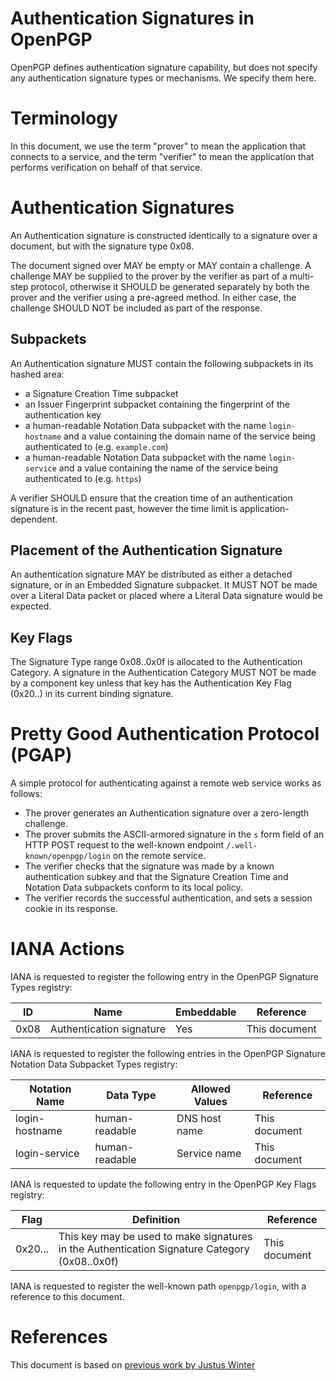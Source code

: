 # Authentication Signatures in OpenPGP

OpenPGP defines authentication signature capability, but does not specify any authentication signature types or mechanisms.
We specify them here.

# Terminology

In this document, we use the term "prover" to mean the application that connects to a service, and the term "verifier" to mean the application that performs verification on behalf of that service.

# Authentication Signatures

An Authentication signature is constructed identically to a signature over a document, but with the signature type 0x08.

The document signed over MAY be empty or MAY contain a challenge.
A challenge MAY be supplied to the prover by the verifier as part of a multi-step protocol, otherwise it SHOULD be generated separately by both the prover and the verifier using a pre-agreed method.
In either case, the challenge SHOULD NOT be included as part of the response.

## Subpackets

An Authentication signature MUST contain the following subpackets in its hashed area:

* a Signature Creation Time subpacket
* an Issuer Fingerprint subpacket containing the fingerprint of the authentication key
* a human-readable Notation Data subpacket with the name `login-hostname` and a value containing the domain name of the service being authenticated to (e.g. `example.com`)
* a human-readable Notation Data subpacket with the name `login-service` and a value containing the name of the service being authenticated to (e.g. `https`)

A verifier SHOULD ensure that the creation time of an authentication signature is in the recent past, however the time limit is application-dependent.

## Placement of the Authentication Signature

An authentication signature MAY be distributed as either a detached signature, or in an Embedded Signature subpacket.
It MUST NOT be made over a Literal Data packet or placed where a Literal Data signature would be expected.

## Key Flags

The Signature Type range 0x08..0x0f is allocated to the Authentication Category.
A signature in the Authentication Category MUST NOT be made by a component key unless that key has the Authentication Key Flag (0x20..) in its current binding signature.

# Pretty Good Authentication Protocol (PGAP)

A simple protocol for authenticating against a remote web service works as follows:

* The prover generates an Authentication signature over a zero-length challenge.
* The prover submits the ASCII-armored signature in the `s` form field of an HTTP POST request to the well-known endpoint `/.well-known/openpgp/login` on the remote service.
* The verifier checks that the signature was made by a known authentication subkey and that the Signature Creation Time and Notation Data subpackets conform to its local policy.
* The verifier records the successful authentication, and sets a session cookie in its response.

# IANA Actions

IANA is requested to register the following entry in the OpenPGP Signature Types registry:

ID      | Name                      | Embeddable    | Reference
--------|---------------------------|---------------|-------------------
0x08    | Authentication signature  | Yes           | This document

IANA is requested to register the following entries in the OpenPGP Signature Notation Data Subpacket Types registry:

Notation Name   | Data Type         | Allowed Values    | Reference
----------------|-------------------|-------------------|-------------------
login-hostname  | human-readable    | DNS host name     | This document
login-service   | human-readable    | Service name      | This document

IANA is requested to update the following entry in the OpenPGP Key Flags registry:

Flag    | Definition                                                                                    | Reference
--------|-----------------------------------------------------------------------------------------------|---------------------
0x20... | This key may be used to make signatures in the Authentication Signature Category (0x08..0x0f) | This document

IANA is requested to register the well-known path `openpgp/login`, with a reference to this document.

# References

This document is based on [previous work by Justus Winter](https://gitlab.com/sequoia-pgp/sequoia-login)
